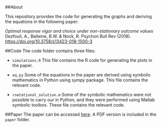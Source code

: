 ##About

This repository provides the code for generating the graphs and deriving the equations in the following paper:

*Optimal response vigor and choice under non-stationary outcome values*
Dezfouli, A., Balleine, B.W. & Nock, R. Psychon Bull Rev (2018). https://doi.org/10.3758/s13423-018-1500-3


##Code
The code folder contains three files:

* ``simulations.R`` This file contains the R code for generating
the plots in the paper.

* ``eq.py`` Some of the equations in the paper are derived using 
symbolic mathematics in Python using _sympy_ package. This file
contains the relevant code.

* ``roatational_solution.m`` Some of the symbolic mathematics
were not possible to carry our in Python, and they were performed 
using Matlab symbolic toolbox. These file contains the relevant
code.


##Paper
The paper can be accessed [here](https://link.springer.com/epdf/10.3758/s13423-018-1500-3?author_access_token=i2BrBtqMmCM2wFCXw_vjUpAH0g46feNdnc402WrhzyqoZJiYPgvS-gjIlmji5qtGlvhjdUauLmXaP23HroPLCh4LbfkuCZ-aaSTF44SdD3R0DyQ4bbXibuLKaRayEJESJAE6u7_mhz_B3b8XMqIBdQ%3D%3D).
A PDF version is included in the ``paper`` folder.

 